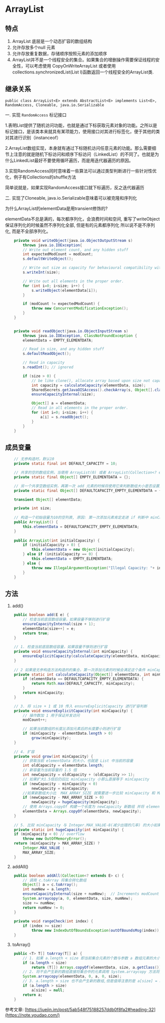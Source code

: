 # ArrayList

## 特点

1. ArrayList 底层是一个动态扩容的数组结构  
2. 允许存放多个null 元素  
3. 允许存放重复数据，存储顺序按照元素的添加顺序  
4. ArrayList并不是一个线程安全的集合。如果集合的增删操作需要保证线程的安全性，可以考虑使用 CopyOnWriteArrayList 或者使用 collections.synchronizedList(List l)函数返回一个线程安全的ArrayList类.  

## 继承关系

```
public class ArrayList<E> extends AbstractList<E> implements List<E>, RandomAccess, Cloneable, java.io.Serializable
```


一. 实现 `RandomAccess` 标记接口  

1.表明List提供了随机访问功能，也就是通过下标获取元素对象的功能。之所以是标记接口，是该类本来就具有某项能力，使用接口对其进行标签化，便于其他的类对其进行识别（instanceof）

2.ArrayList数组实现，本身就有通过下标随机访问任意元素的功能。那么需要细节上注意的就是随机下标访问和顺序下标访问（LinkedList）的不同了。也就是为什么LinkedList最好不要使用循环遍历，而是用迭代器遍历的原因。

3.实现RandomAccess同时意味着一些算法可以通过类型判断进行一些针对性优化，例子有Collections的shuffle方法  

简单说就是，如果实现RandomAccess接口就下标遍历，反之迭代器遍历


二. 实现了Cloneable, java.io.Serializable意味着可以被克隆和序列化

为什么ArrayList的elementData是用transient修饰的?

elementData不总是满的，每次都序列化，会浪费时间和空间, 重写了writeObject 保证序列化的时候虽然不序列化全部, 但是有的元素都序列化
所以说不是不序列化, 而是不全部序列化。


```java
    private void writeObject(java.io.ObjectOutputStream s)
        throws java.io.IOException{
        // Write out element count, and any hidden stuff
        int expectedModCount = modCount;
        s.defaultWriteObject();

        // Write out size as capacity for behavioural compatibility with clone()
        s.writeInt(size);

        // Write out all elements in the proper order.
        for (int i=0; i<size; i++) {
            s.writeObject(elementData[i]);
        }

        if (modCount != expectedModCount) {
            throw new ConcurrentModificationException();
        }
    }

   
    private void readObject(java.io.ObjectInputStream s)
        throws java.io.IOException, ClassNotFoundException {
        elementData = EMPTY_ELEMENTDATA;

        // Read in size, and any hidden stuff
        s.defaultReadObject();

        // Read in capacity
        s.readInt(); // ignored

        if (size > 0) {
            // be like clone(), allocate array based upon size not capacity
            int capacity = calculateCapacity(elementData, size);
            SharedSecrets.getJavaOISAccess().checkArray(s, Object[].class, capacity);
            ensureCapacityInternal(size);

            Object[] a = elementData;
            // Read in all elements in the proper order.
            for (int i=0; i<size; i++) {
                a[i] = s.readObject();
            }
        }
    }
```

## 成员变量

```java
    // 无参构造时，默认10
    private static final int DEFAULT_CAPACITY = 10;

    // 共享的空的数组实例，当使用 ArrayList(0) 或者 ArrayList(Collection<? extends E> c), 并且 c.size() = 0 的时候讲 elementData 数组讲指向这个实例对象。
    private static final Object[] EMPTY_ELEMENTDATA = {};

    // 另一个共享空数组实例，再第一次 add 元素的时候将使用它来判断数组大小是否设置为 DEFAULT_CAPACITY
    private static final Object[] DEFAULTCAPACITY_EMPTY_ELEMENTDATA = {};

    transient Object[] elementData;

    private int size;
    
    // 构造一个初始容量为10的空列表, 原因: 第一次添加元素肯定走进 if 判断中 minCapacity 将被赋值为 10
    public ArrayList() {
        this.elementData = DEFAULTCAPACITY_EMPTY_ELEMENTDATA;
    }
    
    public ArrayList(int initialCapacity) {
        if (initialCapacity > 0) {
            this.elementData = new Object[initialCapacity];
        } else if (initialCapacity == 0) {
            this.elementData = EMPTY_ELEMENTDATA;
        } else {
            throw new IllegalArgumentException("Illegal Capacity: "+ initialCapacity);
        }
    }
```

## 方法

1. add()

```java
    public boolean add(E e) {
        // 检查当前底层数组容量，如果容量不够则进行扩容
        ensureCapacityInternal(size + 1);
        elementData[size++] = e;
        return true;
    }
    
    // 1. 检查当前底层数组容量，如果容量不够则进行扩容
    private void ensureCapacityInternal(int minCapacity) {
        ensureExplicitCapacity(calculateCapacity(elementData, minCapacity));
    }
    
    // 2 如果是无参构造方法构造的的集合，第一次添加元素的时候会满足这个条件 minCapacity 将会被赋值为 10
    private static int calculateCapacity(Object[] elementData, int minCapacity) {
        if (elementData == DEFAULTCAPACITY_EMPTY_ELEMENTDATA) {
            return Math.max(DEFAULT_CAPACITY, minCapacity);
        }
        return minCapacity;
    }

    // 3. 将 size + 1 或 10 传入 ensureExplicitCapacity 进行扩容判断
    private void ensureExplicitCapacity(int minCapacity) {
        // 操作数加 1 用于保证并发访问 
        modCount++;

        // 如果当前数组的长度比添加元素后的长度要小则进行扩容 
        if (minCapacity - elementData.length > 0)
            grow(minCapacity);
    }
    
    // 4. 扩容
    private void grow(int minCapacity) {
        // 获取当前 elementData 的大小，也就是 List 中当前的容量
        int oldCapacity = elementData.length;
        // 新容量为当前容量的 1.5 倍
        int newCapacity = oldCapacity + (oldCapacity >> 1);
        // 如果扩大1.5倍后仍旧比 minCapacity 小那么直接等于 minCapacity
        if (newCapacity - minCapacity < 0)
            newCapacity = minCapacity;
        //如果新数组大小比  MAX_ARRAY_SIZE 就需要进一步比较 minCapacity 和 MAX_ARRAY_SIZE 的大小
        if (newCapacity - MAX_ARRAY_SIZE > 0)
            newCapacity = hugeCapacity(minCapacity);
        // 使用 Arrays.copyOf 构建一个长度为 newCapacity 新数组 并将 elementData 指向新数组
        elementData = Arrays.copyOf(elementData, newCapacity);
    }
    
    // 5. 比较 minCapacity 与 Integer.MAX_VALUE-8(减少出错的几率) 的大小如果大则放弃-8的设定，设置为 Integer.MAX_VALUE 
    private static int hugeCapacity(int minCapacity) {
    if (minCapacity < 0) // overflow
        throw new OutOfMemoryError();
    return (minCapacity > MAX_ARRAY_SIZE) ?
        Integer.MAX_VALUE :
        MAX_ARRAY_SIZE;
    }

```

2. addAll()

```java
    public boolean addAll(Collection<? extends E> c) {
        // 调用 c.toArray 将集合转化数组
        Object[] a = c.toArray();
        int numNew = a.length;
        ensureCapacityInternal(size + numNew);  // Increments modCount
        System.arraycopy(a, 0, elementData, size, numNew);
        size += numNew;
        return numNew != 0;
    }
    
    private void rangeCheck(int index) {
        if (index >= size)
            throw new IndexOutOfBoundsException(outOfBoundsMsg(index));
    }

```

3. toArray()

```java
    public <T> T[] toArray(T[] a) {
        // 1. 如果 a.length < size 即当前集合元素的个数与参数 a 数组元素的大小的时候将和 toArray() 一样返回一个新的数组
        if (a.length < size)
            return (T[]) Arrays.copyOf(elementData, size, a.getClass());
        // 2. 将不会产生新的数组直接将集合中的元素调用 System.arraycopy 方法将元素复制到参数数组中，返回 a
        System.arraycopy(elementData, 0, a, 0, size);
        // 3. a.length > size 也不会产生新的数组,但是值得注意的是 a[size] = null; 改变了原数组中 index = size 位置的元素，被重新设置为 null 了
        if (a.length > size)
            a[size] = null;
        return a;
    }
```




参考文章: [https://juejin.im/post/5ab548f75188257ddb0f8fa2#heading-32](https://note.youdao.com/)